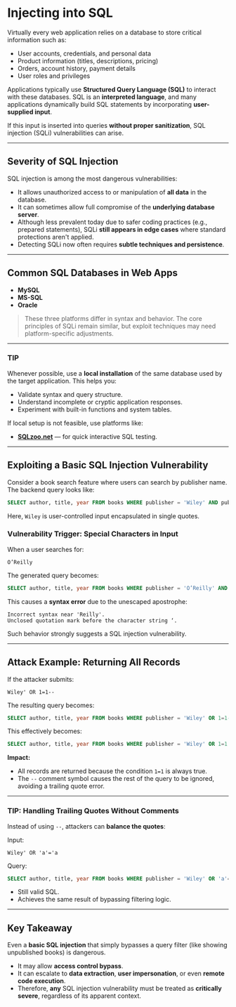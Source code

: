 # Injecting into SQL

Virtually every web application relies on a database to store critical information such as:

* User accounts, credentials, and personal data  
* Product information (titles, descriptions, pricing)  
* Orders, account history, payment details  
* User roles and privileges  

Applications typically use **Structured Query Language (SQL)** to interact with these databases. SQL is an **interpreted language**, and many applications dynamically build SQL statements by incorporating **user-supplied input**.

If this input is inserted into queries **without proper sanitization**, SQL injection (SQLi) vulnerabilities can arise.

---

## Severity of SQL Injection

SQL injection is among the most dangerous vulnerabilities:

* It allows unauthorized access to or manipulation of **all data** in the database.
* It can sometimes allow full compromise of the **underlying database server**.
* Although less prevalent today due to safer coding practices (e.g., prepared statements), SQLi **still appears in edge cases** where standard protections aren't applied.
* Detecting SQLi now often requires **subtle techniques and persistence**.

---

## Common SQL Databases in Web Apps

* **MySQL**
* **MS-SQL**
* **Oracle**

> These three platforms differ in syntax and behavior. The core principles of SQLi remain similar, but exploit techniques may need platform-specific adjustments.

---

### TIP

Whenever possible, use a **local installation** of the same database used by the target application. This helps you:

* Validate syntax and query structure.
* Understand incomplete or cryptic application responses.
* Experiment with built-in functions and system tables.

If local setup is not feasible, use platforms like:
* **[SQLzoo.net](https://sqlzoo.net)** — for quick interactive SQL testing.

---

## Exploiting a Basic SQL Injection Vulnerability

Consider a book search feature where users can search by publisher name. The backend query looks like:

```sql
SELECT author, title, year FROM books WHERE publisher = 'Wiley' AND published = 1
```

Here, `Wiley` is user-controlled input encapsulated in single quotes.

### Vulnerability Trigger: Special Characters in Input

When a user searches for:

```
O’Reilly
```

The generated query becomes:

```sql
SELECT author, title, year FROM books WHERE publisher = 'O’Reilly' AND published = 1
```

This causes a **syntax error** due to the unescaped apostrophe:

```
Incorrect syntax near 'Reilly'.
Unclosed quotation mark before the character string ‘.
```

Such behavior strongly suggests a SQL injection vulnerability.

---

## Attack Example: Returning All Records

If the attacker submits:
```
Wiley' OR 1=1--
```

The resulting query becomes:

```sql
SELECT author, title, year FROM books WHERE publisher = 'Wiley' OR 1=1--' AND published = 1
```

This effectively becomes:
```sql
SELECT author, title, year FROM books WHERE publisher = 'Wiley' OR 1=1
```

**Impact:**
* All records are returned because the condition `1=1` is always true.
* The `--` comment symbol causes the rest of the query to be ignored, avoiding a trailing quote error.

---

### TIP: Handling Trailing Quotes Without Comments

Instead of using `--`, attackers can **balance the quotes**:

Input:
```
Wiley' OR 'a'='a
```

Query:
```sql
SELECT author, title, year FROM books WHERE publisher = 'Wiley' OR 'a'='a' AND published = 1
```

* Still valid SQL.
* Achieves the same result of bypassing filtering logic.

---

## Key Takeaway

Even a **basic SQL injection** that simply bypasses a query filter (like showing unpublished books) is dangerous.

* It may allow **access control bypass**.
* It can escalate to **data extraction**, **user impersonation**, or even **remote code execution**.
* Therefore, **any** SQL injection vulnerability must be treated as **critically severe**, regardless of its apparent context.

